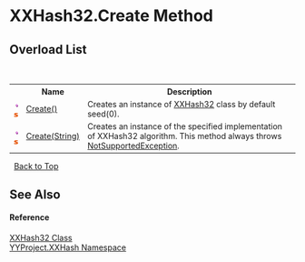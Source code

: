 # XXHash32.Create Method 
 


## Overload List
&nbsp;<table><tr><th></th><th>Name</th><th>Description</th></tr><tr><td>![Public method](media/pubmethod.gif "Public method")![Static member](media/static.gif "Static member")</td><td><a href="62c1df58-c7cb-31b2-00b3-43d2e8053cfb">Create()</a></td><td>
Creates an instance of <a href="cb2be3a3-5621-b343-992c-8a2af7fbe6df">XXHash32</a> class by default seed(0).</td></tr><tr><td>![Public method](media/pubmethod.gif "Public method")![Static member](media/static.gif "Static member")</td><td><a href="506efb32-24f0-e464-7f66-4b4dcf058932">Create(String)</a></td><td>
Creates an instance of the specified implementation of XXHash32 algorithm. 
This method always throws <a href="http://msdn2.microsoft.com/en-us/library/8a7a4e64" target="_blank">NotSupportedException</a>.</td></tr></table>&nbsp;
<a href="#xxhash32.create-method">Back to Top</a>

## See Also


#### Reference
<a href="cb2be3a3-5621-b343-992c-8a2af7fbe6df">XXHash32 Class</a><br /><a href="2e5d6292-64c7-8d52-f77f-7d3314e71172">YYProject.XXHash Namespace</a><br />